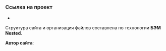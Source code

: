 
### Ссылка на проект
- 

Структура сайта и организация файлов составлена по технологии **БЭМ Nested**.

**Автор сайта**: 
